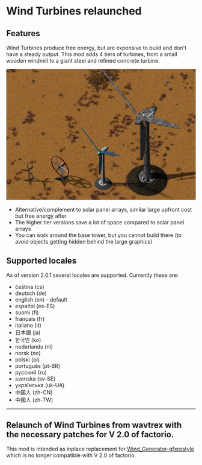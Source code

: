 # Wind Turbines relaunched
## Features
Wind Turbines produce free energy, but are expensive to build and don't have a steady output.
This mod adds 4 tiers of turbines, from a small wooden windmill to a giant steel and refined concrete turbine.

![wind turbines](https://github.com/xyzzycgn/Wind-Turbines-relaunched/blob/main/turbines.jpg?raw=true)
- Alternative/complement to solar panel arrays, similar large upfront cost but free energy after
- The higher tier versions save a lot of space compared to solar panel arrays
- You can walk around the base tower, but you cannot build there (to avoid objects getting hidden behind the large graphics)

## Supported locales
As of version 2.0.1 several locales are supported. Currently these are:
- čeština (cs)
- deutsch (de)
- english (en) - default
- español (es-ES)
- suomi (fi)
- français (fr)
- italiano (it)
- 日本語 (ja)
- 한국인 (ko)
- nederlands (nl)
- norsk (no)
- polski (pl)
- português (pt-BR)
- русский (ru)
- svenska (sv-SE)
- українська (uk-UA)
- 中国人 (zh-CN)
- 中國人 (zh-TW)

----
## Relaunch of Wind Turbines from wavtrex with the necessary patches for V 2.0 of factorio.
This mod is intended as inplace replacement for [Wind_Generator-gfxrestyle](https://mods.factorio.com/mod/Wind_Generator-gfxrestyle) 
which is no longer compatible with V 2.0 of factorio.
